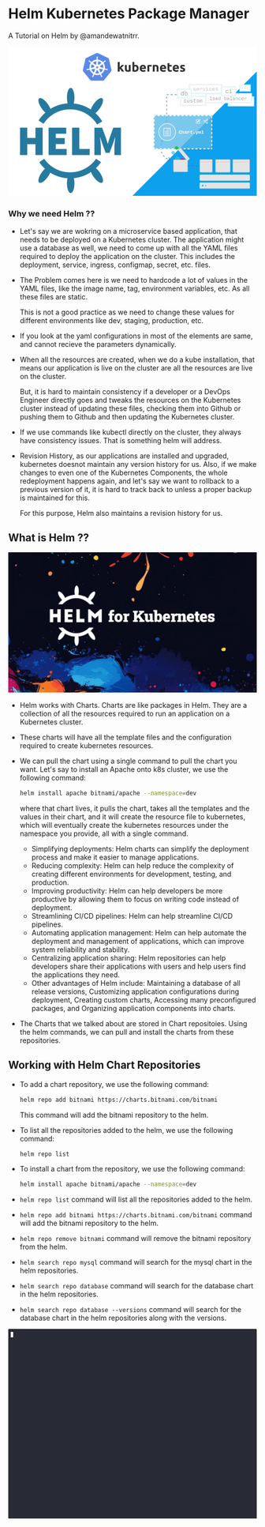 # Helm Kubernetes Package Manager

A Tutorial on Helm by @amandewatnitrr.

![](./imgs/ff1xjsnvdlnfinirlwb-0p42tlo.png)

### Why we need Helm ??

- Let's say we are wokring on a microservice based application, that needs to be deployed on a Kubernetes cluster. The application might use a database as well, we need to come up with all the YAML files required to deploy the application on the cluster. This includes the deployment, service, ingress, configmap, secret, etc. files.

- The Problem comes here is we need to hardcode a lot of values in the YAML files, like the image name, tag, environment variables, etc. As all these files are static.

  This is not a good practice as we need to change these values for different environments like dev, staging, production, etc.

- If you look at the yaml configurations in most of the elements are same, and cannot recieve the parameters dynamically.

- When all the resources are created, when we do a kube installation, that means our application is live on the cluster are all the resources are live on the cluster.

  But, it is hard to maintain consistency if a developer or a DevOps Engineer directly goes and tweaks the resources on the Kubernetes cluster instead of updating these files, checking them into Github or pushing them to Github and then updating the Kubernetes cluster.

- If we use commands like kubectl directly on the cluster, they always have consistency issues. That is something helm will address.

- Revision History, as our applications are installed and upgraded, kubernetes doesnot maintain any version history for us. Also, if we make changes to even one of the Kubernetes Components, the whole redeployment happens again, and let's say we want to rollback to a previous version of it, it is hard to track back to unless a proper backup is maintained for this.

  For this purpose, Helm also maintains a revision history for us.

## What is Helm ??

![](./imgs/670d1ae23c7f883635b3ba90_mogenius_hero_helm-for-kubernetes.jpg)

- Helm works with Charts. Charts are like packages in Helm. They are a collection of all the resources required to run an application on a Kubernetes cluster.

- These charts will have all the template files and the configuration required to create kubernetes resources.

- We can pull the chart using a single command to pull the chart you want. Let's say to install an Apache onto k8s cluster, we use the following command:

  ```bash
  helm install apache bitnami/apache --namespace=dev
  ```
  
  where that chart lives, it pulls the chart, takes all the templates and the values in their chart, and it will create the resource file to kubernetes, which will eventually create the kubernetes resources under the namespace you provide, all with a single command.

  - Simplifying deployments: Helm charts can simplify the deployment process and make it easier to manage applications.
  - Reducing complexity: Helm can help reduce the complexity of creating different environments for development, testing, and production.
  - Improving productivity: Helm can help developers be more productive by allowing them to focus on writing code instead of deployment.
  - Streamlining CI/CD pipelines: Helm can help streamline CI/CD pipelines.
  - Automating application management: Helm can help automate the deployment and management of applications, which can improve system reliability and stability.
  - Centralizing application sharing: Helm repositories can help developers share their applications with users and help users find the applications they need.
  - Other advantages of Helm include: Maintaining a database of all release versions, Customizing application configurations during deployment, Creating custom charts, Accessing many preconfigured packages, and Organizing application components into charts.

- The Charts that we talked about are stored in Chart repositoies. Using the helm commands, we can pull and install the charts from these repositories.

## Working with Helm Chart Repositories

- To add a chart repository, we use the following command:

  ```bash
  helm repo add bitnami https://charts.bitnami.com/bitnami
  ```

  This command will add the bitnami repository to the helm.

- To list all the repositories added to the helm, we use the following command:

  ```bash
  helm repo list
  ```

- To install a chart from the repository, we use the following command:

  ```bash
  helm install apache bitnami/apache --namespace=dev
  ```

- `helm repo list` command will list all the repositories added to the helm.
- `helm repo add bitnami https://charts.bitnami.com/bitnami` command will add the bitnami repository to the helm.
- `helm repo remove bitnami` command will remove the bitnami repository from the helm.
- `helm search repo mysql` command will search for the mysql chart in the helm repositories.
- `helm search repo database` command will search for the database chart in the helm repositories.
- `helm search repo database --versions` command will search for the database chart in the helm repositories along with the versions.


![](./demo.gif)